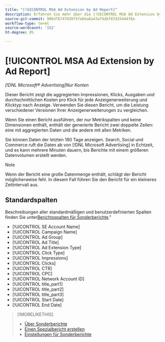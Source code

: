 ```yaml
---
title: "[!UICONTROL MSA Ad Extension by Ad Report]"
description: Erfahren Sie mehr über die [!UICONTROL MSA Ad Extension by Ad Report].
source-git-commit: 906df6747838f5febba8a43a74dbf87d35444f8a
workflow-type: tm+mt
source-wordcount: '152'
ht-degree: 0%

---
```


# [!UICONTROL MSA Ad Extension by Ad Report]

*[!DNL Microsoft® Advertising]Nur Konten*

Dieser Bericht zeigt die aggregierten Impressionen, Klicks, Ausgaben und durchschnittlichen Kosten pro Klick für jede Anzeigenerweiterung und Klicktyp nach Anzeige. Verwenden Sie diesen Bericht, um die Leistung verschiedener Versionen Ihrer Anzeigenerweiterungen zu vergleichen.

Wenn Sie einen Bericht ausführen, der nur Metrikspalten und keine Dimensionen enthält, enthält der generierte Bericht zwei doppelte Zeilen: eine mit aggregierten Daten und die andere mit allen Metriken.<!-- all metrics? -->

Sie können Daten der letzten 180 Tage anzeigen. Search, Social und Commerce ruft die Daten ab von [!DNL Microsoft Advertising] in Echtzeit, und es kann mehrere Minuten dauern, bis Berichte mit einem größeren Datenvolumen erstellt werden.

>[!NOTE]
>
>Wenn der Bericht eine große Datenmenge enthält, schlägt der Bericht möglicherweise fehl. In diesem Fall führen Sie den Bericht für ein kleineres Zeitintervall aus.

## Standardspalten

Beschreibungen aller standardmäßigen und benutzerdefinierten Spalten finden Sie unter[Berichtsspalten für Sonderberichte](specialty-report-columns.md).&quot;

* [!UICONTROL SE Account Name]
* [!UICONTROL Campaign Name]
* [!UICONTROL Ad Group]
* [!UICONTROL Ad Title]
* [!UICONTROL Ad Extension Type]
* [!UICONTROL Click Type]
* [!UICONTROL Impressions]
* [!UICONTROL Clicks]
* [!UICONTROL CTR]
* [!UICONTROL CPC]
* [!UICONTROL Network Account ID]
* [!UICONTROL title_part1]<!-- segment of the ad title? -->
* [!UICONTROL title_part2]<!-- ? -->
* [!UICONTROL title_part3]<!-- ? -->
* [!UICONTROL Start Date]
* [!UICONTROL End Date]

>[!MORELIKETHIS]
>
>* [Über Sonderberichte](specialty-report-about.md)
>* [Einen Spezialbericht erstellen](specialty-report-generate.md)
>* [Einstellungen für Sonderberichte](specialty-report-settings.md)
